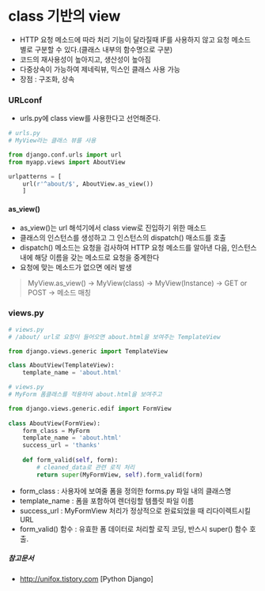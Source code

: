 # class 기반의 view

- HTTP 요청 메소드에 따라 처리 기능이 달라질때 IF를 사용하지 않고 요청 메소드 별로 구분할 수 있다.(클래스 내부의 함수명으로 구분)
- 코드의 재사용성이 높아지고, 생산성이 높아짐
- 다중상속이 가능하여 제네릭뷰, 믹스인 클래스 사용 가능
- 장점 : 구조화, 상속

### URLconf

- urls.py에 class view를 사용한다고 선언해준다.


```python
# urls.py
# MyView라는 클래스 뷰를 사용

from django.conf.urls import url
from myapp.views import AboutView

urlpatterns = [
	url(r'^about/$', AboutView.as_view())
	]
```

#### as_view()

- as_view()는 url 해석기에서 class view로 진입하기 위한 매소드
- 클래스의 인스턴스를 생성하고 그 인스턴스의 dispatch() 매소드를 호출
- dispatch() 메소드는 요청을 검사하여 HTTP 요청 메소드를 알아낸 다음, 인스턴스 내에 해당 이름을 갖는 메소드로 요청을 중계한다
- 요청에 맞는 메소드가 없으면 에러 발생 

> MyView.as_view() -> MyView(class) -> MyView(Instance) -> GET or POST -> 메소드 매칭

### views.py

```python
# views.py
# /about/ url로 요청이 들어오면 about.html을 보여주는 TemplateView

from django.views.generic import TemplateView

class AboutView(TemplateView):
	template_name = 'about.html'
```

```python
# views.py
# MyForm 폼클래스를 적용하여 about.html을 보여주고

from django.views.generic.edif import FormView
 
class AboutView(FormView):
    form_class = MyForm
    template_name = 'about.html'
    success_url = 'thanks'
 
    def form_valid(self, form):
        # cleaned_data로 관련 로직 처리
        return super(MyFormView, self).form_valid(form)
```  
  
- form_class : 사용자에 보여줄 폼을 정의한 forms.py 파일 내의 클래스명
- template_name : 폼을 포함하여 렌더링할 템플릿 파일 이름
- success_url : MyFormView 처리가 정상적으로 완료되었을 때 리다이렉트시킬 URL
- form_valid() 함수 : 유효한 폼 데이터로 처리할 로직 코딩, 반스시 super() 함수 호출.





##### 참고문서

- http://unifox.tistory.com [Python Django]

	